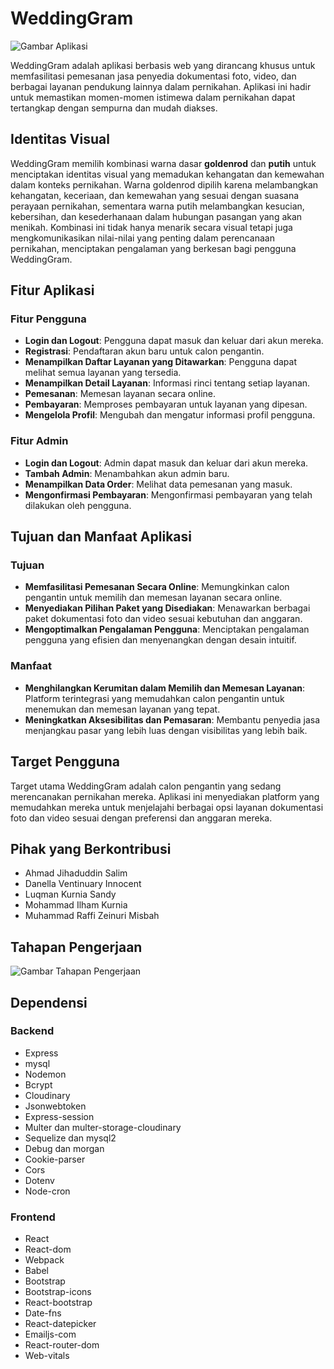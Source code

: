 # WeddingGram

![Gambar Aplikasi](https://drive.google.com/uc?export=view&id=1riWI9vIe_zWJXvuefsHD61sRY72Kwyp1)

WeddingGram adalah aplikasi berbasis web yang dirancang khusus untuk memfasilitasi pemesanan jasa penyedia dokumentasi foto, video, dan berbagai layanan pendukung lainnya dalam pernikahan. Aplikasi ini hadir untuk memastikan momen-momen istimewa dalam pernikahan dapat tertangkap dengan sempurna dan mudah diakses.

## Identitas Visual

WeddingGram memilih kombinasi warna dasar **goldenrod** dan **putih** untuk menciptakan identitas visual yang memadukan kehangatan dan kemewahan dalam konteks pernikahan. Warna goldenrod dipilih karena melambangkan kehangatan, keceriaan, dan kemewahan yang sesuai dengan suasana perayaan pernikahan, sementara warna putih melambangkan kesucian, kebersihan, dan kesederhanaan dalam hubungan pasangan yang akan menikah. Kombinasi ini tidak hanya menarik secara visual tetapi juga mengkomunikasikan nilai-nilai yang penting dalam perencanaan pernikahan, menciptakan pengalaman yang berkesan bagi pengguna WeddingGram.

## Fitur Aplikasi

### Fitur Pengguna

- **Login dan Logout**: Pengguna dapat masuk dan keluar dari akun mereka.
- **Registrasi**: Pendaftaran akun baru untuk calon pengantin.
- **Menampilkan Daftar Layanan yang Ditawarkan**: Pengguna dapat melihat semua layanan yang tersedia.
- **Menampilkan Detail Layanan**: Informasi rinci tentang setiap layanan.
- **Pemesanan**: Memesan layanan secara online.
- **Pembayaran**: Memproses pembayaran untuk layanan yang dipesan.
- **Mengelola Profil**: Mengubah dan mengatur informasi profil pengguna.

### Fitur Admin

- **Login dan Logout**: Admin dapat masuk dan keluar dari akun mereka.
- **Tambah Admin**: Menambahkan akun admin baru.
- **Menampilkan Data Order**: Melihat data pemesanan yang masuk.
- **Mengonfirmasi Pembayaran**: Mengonfirmasi pembayaran yang telah dilakukan oleh pengguna.

## Tujuan dan Manfaat Aplikasi

### Tujuan

- **Memfasilitasi Pemesanan Secara Online**: Memungkinkan calon pengantin untuk memilih dan memesan layanan secara online.
- **Menyediakan Pilihan Paket yang Disediakan**: Menawarkan berbagai paket dokumentasi foto dan video sesuai kebutuhan dan anggaran.
- **Mengoptimalkan Pengalaman Pengguna**: Menciptakan pengalaman pengguna yang efisien dan menyenangkan dengan desain intuitif.

### Manfaat

- **Menghilangkan Kerumitan dalam Memilih dan Memesan Layanan**: Platform terintegrasi yang memudahkan calon pengantin untuk menemukan dan memesan layanan yang tepat.
- **Meningkatkan Aksesibilitas dan Pemasaran**: Membantu penyedia jasa menjangkau pasar yang lebih luas dengan visibilitas yang lebih baik.

## Target Pengguna

Target utama WeddingGram adalah calon pengantin yang sedang merencanakan pernikahan mereka. Aplikasi ini menyediakan platform yang memudahkan mereka untuk menjelajahi berbagai opsi layanan dokumentasi foto dan video sesuai dengan preferensi dan anggaran mereka.

## Pihak yang Berkontribusi

- Ahmad Jihaduddin Salim
- Danella Ventinuary Innocent
- Luqman Kurnia Sandy
- Mohammad Ilham Kurnia
- Muhammad Raffi Zeinuri Misbah

## Tahapan Pengerjaan

![Gambar Tahapan Pengerjaan](https://drive.google.com/uc?export=view&id=1h1-VpftIBXj7cBY3mJr1SjAvI7xLB-qL)

## Dependensi

### Backend

- Express
- mysql
- Nodemon
- Bcrypt
- Cloudinary
- Jsonwebtoken
- Express-session
- Multer dan multer-storage-cloudinary
- Sequelize dan mysql2
- Debug dan morgan
- Cookie-parser
- Cors
- Dotenv
- Node-cron

### Frontend

- React
- React-dom
- Webpack
- Babel
- Bootstrap
- Bootstrap-icons
- React-bootstrap
- Date-fns
- React-datepicker
- Emailjs-com
- React-router-dom
- Web-vitals
